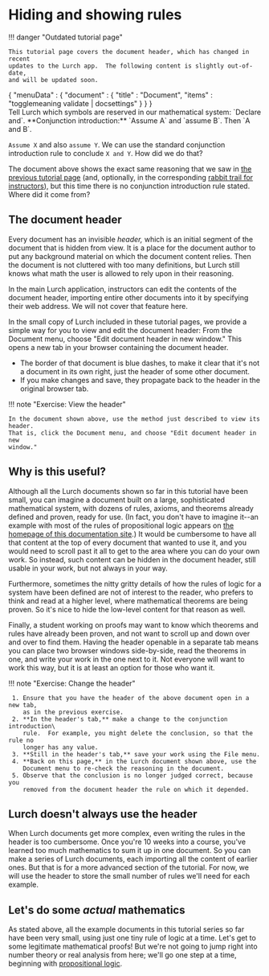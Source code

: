 
# Hiding and showing rules

!!! danger "Outdated tutorial page"

    This tutorial page covers the document header, which has changed in recent
    updates to the Lurch app.  The following content is slightly out-of-date,
    and will be updated soon.

<div class='lurch-embed' width='100%' height='300px' validate='true'>
{
    "menuData" : {
        "document" : {
            "title" : "Document",
            "items" : "togglemeaning validate | docsettings"
        }
    }
}

<div class='header'>
Tell Lurch which symbols are reserved in our mathematical system:
`Declare and`.

<rule>
**Conjunction introduction:**
`Assume A` and `assume B`.  Then `A and B`.
</rule>
</div>

`Assume X` and also `assume Y`.  We can use the standard conjunction
introduction rule to conclude `X and Y`.  How did we do that?
</div>

The document above shows the exact same reasoning that we saw in
[the previous tutorial page](tut-07-rules.md) (and, optionally, in the
corresponding [rabbit trail for instructors](tut-07b-metavariables.md)),
but this time there is no conjunction introduction rule stated.
Where did it come from?

## The document header

Every document has an invisible *header,* which is an initial segment of the
document that is hidden from view.  It is a place for the document author to put
any background material on which the document content relies.  Then the document
is not cluttered with too many definitions, but Lurch still knows what math the
user is allowed to rely upon in their reasoning.

In the main Lurch application, instructors can edit the contents of the document
header, importing entire other documents into it by specifying their web
address.  We will not cover that feature here.

In the small copy of Lurch included in these tutorial pages, we provide a simple
way for you to view and edit the document header:  From the Document menu,
choose "Edit document header in new window."  This opens a new tab in your
browser containing the document header.

 - The border of that document is blue dashes, to make it clear that it's
   not a document in its own right, just the header of some other document.
 - If you make changes and save, they propagate back to the header in the
   original browser tab.

!!! note "Exercise: View the header"

    In the document shown above, use the method just described to view its header.
    That is, click the Document menu, and choose "Edit document header in new
    window."

## Why is this useful?

Although all the Lurch documents shown so far in this tutorial have been small,
you can imagine a document built on a large, sophisticated mathematical system,
with dozens of rules, axioms, and theorems already defined and proven, ready for
use.  (In fact, you don't have to imagine it--an example with most of the rules
of propositional logic appears on
[the homepage of this documentation site](index.md).)  It would be cumbersome to
have all that content at the top of every document that wanted to use it, and
you would need to scroll past it all to get to the area where you can do your
own work.  So instead, such content can be hidden in the document header, still
usable in your work, but not always in your way.

Furthermore, sometimes the nitty gritty details of how the rules of logic for a
system have been defined are not of interest to the reader, who prefers to think
and read at a higher level, where mathematical theorems are being proven.  So
it's nice to hide the low-level content for that reason as well.

Finally, a student working on proofs may want to know which theorems and rules
have already been proven, and not want to scroll up and down over and over to
find them.  Having the header openable in a separate tab means you can place two
browser windows side-by-side, read the theorems in one, and write your work in
the one next to it.  Not everyone will want to work this way, but it is at least
an option for those who want it.

!!! note "Exercise: Change the header"

     1. Ensure that you have the header of the above document open in a new tab,
        as in the previous exercise.
     2. **In the header's tab,** make a change to the conjunction introduction\
        rule.  For example, you might delete the conclusion, so that the rule no
        longer has any value.
     3. **Still in the header's tab,** save your work using the File menu.
     4. **Back on this page,** in the Lurch document shown above, use the
        Document menu to re-check the reasoning in the document.
     5. Observe that the conclusion is no longer judged correct, because you
        removed from the document header the rule on which it depended.

## Lurch doesn't always use the header

When Lurch documents get more complex, even writing the rules in the header is
too cumbersome.  Once you're 10 weeks into a course, you've learned too much
mathematics to sum it up in one document.  So you can make a series of Lurch
documents, each importing all the content of earlier ones.  But that is for a
more advanced section of the tutorial.  For now, we will use the header to store
the small number of rules we'll need for each example.

## Let's do some *actual* mathematics

As stated above, all the example documents in this tutorial series so far have
been very small, using just one tiny rule of logic at a time.  Let's get to some
legitimate mathematical proofs!  But we're not going to jump right into number
theory or real analysis from here; we'll go one step at a time, beginning with
[propositional logic](tut-09a-real-math.md).
